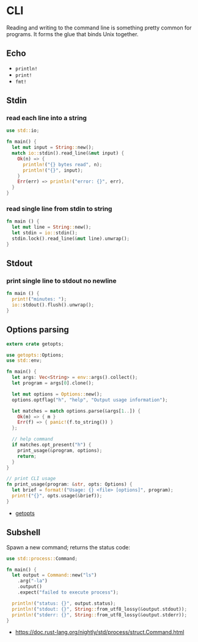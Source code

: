 # CLI
Reading and writing to the command line is something pretty common for
programs. It forms the glue that binds Unix together.

## Echo
- `println!`
- `print!`
- `fmt!`

## Stdin
### read each line into a string
```rs
use std::io;

fn main() {
  let mut input = String::new();
  match io::stdin().read_line(&mut input) {
    Ok(n) => {
      println!("{} bytes read", n);
      println!("{}", input);
    }
    Err(err) => println!("error: {}", err),
  }
}
```

### read single line from stdin to string
```rust
fn main () {
  let mut line = String::new();
  let stdin = io::stdin();
  stdin.lock().read_line(&mut line).unwrap();
}
```

## Stdout
### print single line to stdout no newline
```rust
fn main () {
  print!("minutes: ");
  io::stdout().flush().unwrap();
}
```

## Options parsing
```rust
extern crate getopts;

use getopts::Options;
use std::env;

fn main() {
  let args: Vec<String> = env::args().collect();
  let program = args[0].clone();

  let mut options = Options::new();
  options.optflag("h", "help", "Output usage information");

  let matches = match options.parse(&args[1..]) {
    Ok(m) => { m }
    Err(f) => { panic!(f.to_string()) }
  };

  // help command
  if matches.opt_present("h") {
    print_usage(&program, options);
    return;
  }
}

// print CLI usage
fn print_usage(program: &str, opts: Options) {
  let brief = format!("Usage: {} <file> [options]", program);
  print!("{}", opts.usage(&brief));
}
```
- [getopts](https://github.com/rust-lang-nursery/getopts)

## Subshell
Spawn a new command; returns the status code:
```rust
use std::process::Command;

fn main() {
  let output = Command::new("ls")
    .arg("-la")
    .output()
    .expect("failed to execute process");

  println!("status: {}", output.status);
  println!("stdout: {}", String::from_utf8_lossy(&output.stdout));
  println!("stderr: {}", String::from_utf8_lossy(&output.stderr));
}
```
- https://doc.rust-lang.org/nightly/std/process/struct.Command.html
